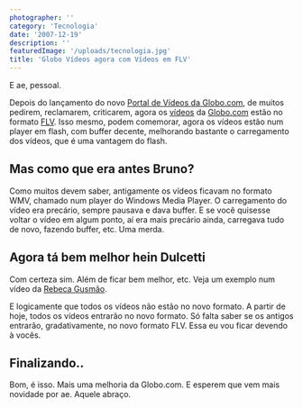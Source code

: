 ```yaml
---
photographer: ''
category: 'Tecnologia'
date: '2007-12-19'
description: ''
featuredImage: '/uploads/tecnologia.jpg'
title: 'Globo Vídeos agora com Vídeos em FLV'
---
```


E ae, pessoal.

Depois do lançamento do novo [Portal de Vídeos da Globo.com](/globo-videos-nos-novos-padroes-globocom), de muitos pedirem, reclamarem, criticarem, agora os [vídeos](http://video.globo.com) da [Globo.com](http://www.globo.com) estão no formato [FLV](http://pt.wikipedia.org/wiki/FLV). Isso mesmo, podem comemorar, agora os vídeos estão num player em flash, com buffer decente, melhorando bastante o carregamento dos vídeos, que é uma vantagem do flash.

## Mas como que era antes Bruno?

Como muitos devem saber, antigamente os vídeos ficavam no formato WMV, chamado num player do Windows Media Player. O carregamento do vídeo era precário, sempre pausava e dava buffer. E se você quisesse voltar o vídeo em algum ponto, aí era mais precário ainda, carregava tudo de novo, fazendo buffer, etc. Uma merda.

## Agora tá bem melhor hein Dulcetti

Com certeza sim. Além de ficar bem melhor, etc. Veja um exemplo num vídeo da [Rebeca Gusmão](http://video.globo.com/Videos/Player/Noticias/0,,GIM767422-7823-REBECA+GUSMAO+PERDE+AS+MEDALHAS+DO+PAN,00.html).

E logicamente que todos os vídeos não estão no novo formato. A partir de hoje, todos os vídeos entrarão no novo formato. Só falta saber se os antigos entrarão, gradativamente, no novo formato FLV. Essa eu vou ficar devendo à vocês.

## Finalizando..

Bom, é isso. Mais uma melhoria da Globo.com. E esperem que vem mais novidade por ae. Aquele abraço.

